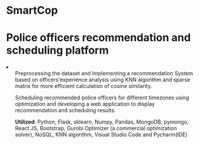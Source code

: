 # SmartCop
<h1>Police officers recommendation and scheduling platform</h1>
<li>
<ul>Preprocessing the dataset and Implementing a recommendation System based on officers'experience analysis using KNN algorithm and sparse matrix for more efficient calculation of cosine similarity.  </ul>
<ul>Scheduling recommended police officers for different timezones using optimization and developing a web application to display recommendation and scheduling results.</ul>
<ul><b>Utilized</b>: Python, Flask, sklearn, Numpy, Pandas, MongoDB, pymongo, 
React JS, Bootstrap, Gurobi Optimizer (a commercial optimization solver), 
NoSQL, KNN algorithm, Visual Studio Code and Pycharm(IDE)</ul>
</li>

